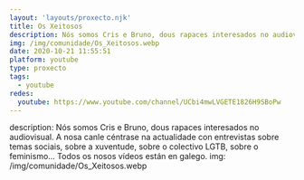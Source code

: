 ```yaml
---
layout: 'layouts/proxecto.njk'
title: Os Xeitosos
description: Nós somos Cris e Bruno, dous rapaces interesados no audiovisual. A nosa canle céntrase na actualidade con entrevistas sobre temas sociais, sobre a xuventude, sobre o colectivo LGTB, sobre o feminismo... Todos os nosos vídeos están en galego.
img: /img/comunidade/Os_Xeitosos.webp
date: 2020-10-21 11:55:51
platform: youtube
type: proxecto
tags:
  - youtube
redes:
  youtube: https://www.youtube.com/channel/UCbi4mwLVGETE1826H9SBoPw
---
```

description: Nós somos Cris e Bruno, dous rapaces interesados no audiovisual. A nosa canle céntrase na actualidade con entrevistas sobre temas sociais, sobre a xuventude, sobre o colectivo LGTB, sobre o feminismo... Todos os nosos vídeos están en galego.
img: /img/comunidade/Os_Xeitosos.webp
